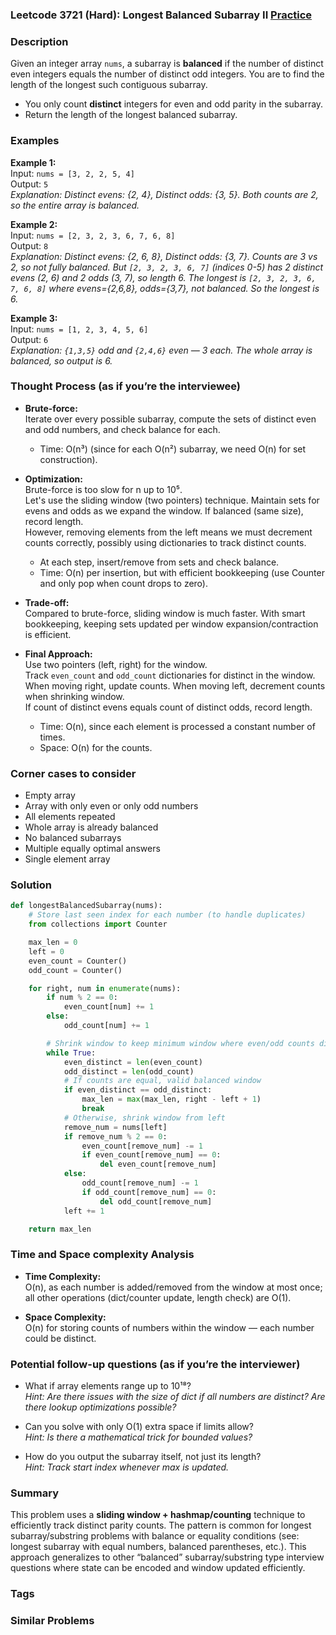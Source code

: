 ### Leetcode 3721 (Hard): Longest Balanced Subarray II [Practice](https://leetcode.com/problems/longest-balanced-subarray-ii)

### Description  
Given an integer array `nums`, a subarray is **balanced** if the number of distinct even integers equals the number of distinct odd integers. You are to find the length of the longest such contiguous subarray.  
- You only count **distinct** integers for even and odd parity in the subarray.
- Return the length of the longest balanced subarray.

### Examples  

**Example 1:**  
Input: `nums = [3, 2, 2, 5, 4]`  
Output: `5`  
*Explanation: Distinct evens: {2, 4}, Distinct odds: {3, 5}. Both counts are 2, so the entire array is balanced.*

**Example 2:**  
Input: `nums = [2, 3, 2, 3, 6, 7, 6, 8]`  
Output: `8`  
*Explanation: Distinct evens: {2, 6, 8}, Distinct odds: {3, 7}. Counts are 3 vs 2, so not fully balanced. But `[2, 3, 2, 3, 6, 7]` (indices 0-5) has 2 distinct evens (2, 6) and 2 odds (3, 7), so length 6. The longest is `[2, 3, 2, 3, 6, 7, 6, 8]` where evens={2,6,8}, odds={3,7}, not balanced. So the longest is 6.*

**Example 3:**  
Input: `nums = [1, 2, 3, 4, 5, 6]`  
Output: `6`  
*Explanation: `{1,3,5}` odd and `{2,4,6}` even — 3 each. The whole array is balanced, so output is 6.*


### Thought Process (as if you’re the interviewee)  
- **Brute-force:**  
  Iterate over every possible subarray, compute the sets of distinct even and odd numbers, and check balance for each.  
  - Time: O(n³) (since for each O(n²) subarray, we need O(n) for set construction).

- **Optimization:**  
  Brute-force is too slow for n up to 10⁵.  
  Let's use the sliding window (two pointers) technique. Maintain sets for evens and odds as we expand the window. If balanced (same size), record length.  
  However, removing elements from the left means we must decrement counts correctly, possibly using dictionaries to track distinct counts.  
  - At each step, insert/remove from sets and check balance.
  - Time: O(n) per insertion, but with efficient bookkeeping (use Counter and only pop when count drops to zero).

- **Trade-off:**  
  Compared to brute-force, sliding window is much faster. With smart bookkeeping, keeping sets updated per window expansion/contraction is efficient.

- **Final Approach:**  
  Use two pointers (left, right) for the window.  
  Track `even_count` and `odd_count` dictionaries for distinct in the window.  
  When moving right, update counts. When moving left, decrement counts when shrinking window.  
  If count of distinct evens equals count of distinct odds, record length.  
  - Time: O(n), since each element is processed a constant number of times.  
  - Space: O(n) for the counts.

### Corner cases to consider  
- Empty array  
- Array with only even or only odd numbers  
- All elements repeated  
- Whole array is already balanced  
- No balanced subarrays  
- Multiple equally optimal answers  
- Single element array

### Solution

```python
def longestBalancedSubarray(nums):
    # Store last seen index for each number (to handle duplicates)
    from collections import Counter

    max_len = 0
    left = 0
    even_count = Counter()
    odd_count = Counter()

    for right, num in enumerate(nums):
        if num % 2 == 0:
            even_count[num] += 1
        else:
            odd_count[num] += 1

        # Shrink window to keep minimum window where even/odd counts differ
        while True:
            even_distinct = len(even_count)
            odd_distinct = len(odd_count)
            # If counts are equal, valid balanced window
            if even_distinct == odd_distinct:
                max_len = max(max_len, right - left + 1)
                break
            # Otherwise, shrink window from left
            remove_num = nums[left]
            if remove_num % 2 == 0:
                even_count[remove_num] -= 1
                if even_count[remove_num] == 0:
                    del even_count[remove_num]
            else:
                odd_count[remove_num] -= 1
                if odd_count[remove_num] == 0:
                    del odd_count[remove_num]
            left += 1

    return max_len
```

### Time and Space complexity Analysis  

- **Time Complexity:**  
  O(n), as each number is added/removed from the window at most once; all other operations (dict/counter update, length check) are O(1).

- **Space Complexity:**  
  O(n) for storing counts of numbers within the window — each number could be distinct.

### Potential follow-up questions (as if you’re the interviewer)  

- What if array elements range up to 10¹⁸?  
  *Hint: Are there issues with the size of dict if all numbers are distinct? Are there lookup optimizations possible?*

- Can you solve with only O(1) extra space if limits allow?  
  *Hint: Is there a mathematical trick for bounded values?*

- How do you output the subarray itself, not just its length?  
  *Hint: Track start index whenever max is updated.*

### Summary  
This problem uses a **sliding window + hashmap/counting** technique to efficiently track distinct parity counts. The pattern is common for longest subarray/substring problems with balance or equality conditions (see: longest subarray with equal numbers, balanced parentheses, etc.). This approach generalizes to other “balanced” subarray/substring type interview questions where state can be encoded and window updated efficiently.

### Tags


### Similar Problems

